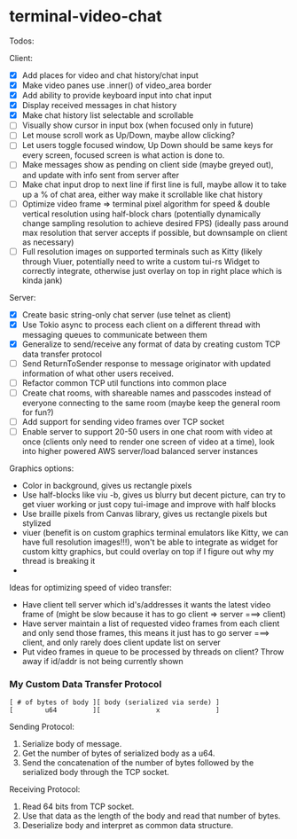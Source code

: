 # terminal-video-chat

Todos:

Client:
- [x] Add places for video and chat history/chat input
- [x] Make video panes use .inner() of video_area border
- [x] Add ability to provide keyboard input into chat input
- [x] Display received messages in chat history
- [x] Make chat history list selectable and scrollable
- [ ] Visually show cursor in input box (when focused only in future)
- [ ] Let mouse scroll work as Up/Down, maybe allow clicking?
- [ ] Let users toggle focused window, Up Down should be same keys for every screen, focused screen is what action is done to.
- [ ] Make messages show as pending on client side (maybe greyed out), and update with info sent from server after
- [ ] Make chat input drop to next line if first line is full, maybe allow it to take up a \% of chat area, either way make it scrollable like chat history
- [ ] Optimize video frame => terminal pixel algorithm for speed & double vertical resolution using half-block chars (potentially dynamically change sampling resolution to achieve desired FPS) (ideally pass around max resolution that server accepts if possible, but downsample on client as necessary)
- [ ] Full resolution images on supported terminals such as Kitty (likely through Viuer, potentially need to write a custom tui-rs Widget to correctly integrate, otherwise just overlay on top in right place which is kinda jank)

Server:
- [x] Create basic string-only chat server (use telnet as client)
- [x] Use Tokio async to process each client on a different thread with messaging queues to communicate between them
- [x] Generalize to send/receive any format of data by creating custom TCP data transfer protocol
- [ ] Send ReturnToSender response to message originator with updated information of what other users received.
- [ ] Refactor common TCP util functions into common place
- [ ] Create chat rooms, with shareable names and passcodes instead of everyone connecting to the same room (maybe keep the general room for fun?)
- [ ] Add support for sending video frames over TCP socket
- [ ] Enable server to support 20-50 users in one chat room with video at once (clients only need to render one screen of video at a time), look into higher powered AWS server/load balanced server instances

Graphics options:
- Color in background, gives us rectangle pixels
- Use half-blocks like viu -b, gives us blurry but decent picture, can try to get viuer working or just copy tui-image and improve with half blocks
- Use braille pixels from Canvas library, gives us rectangle pixels but stylized
- viuer (benefit is on custom graphics terminal emulators like Kitty, we can have full resolution images!!!), won't be able to integrate as widget for custom kitty graphics, but could overlay on top if I figure out why my thread is breaking it
- 

Ideas for optimizing speed of video transfer:
- Have client tell server which id's/addresses it wants the latest video frame of (might be slow because it has to go client => server ===> client)
- Have server maintain a list of requested video frames from each client and only send those frames, this means it just has to go server ===> client, and only rarely does client update list on server
- Put video frames in queue to be processed by threads on client? Throw away if id/addr is not being currently shown


### My Custom Data Transfer Protocol
```
[ # of bytes of body ][ body (serialized via serde) ]
[        u64         ][              x              ]
```

Sending Protocol:
1. Serialize body of message.
2. Get the number of bytes of serialized body as a u64.
3. Send the concatenation of the number of bytes followed by the serialized body through the TCP socket.

Receiving Protocol:
1. Read 64 bits from TCP socket.
2. Use that data as the length of the body and read that number of bytes.
3. Deserialize body and interpret as common data structure.
